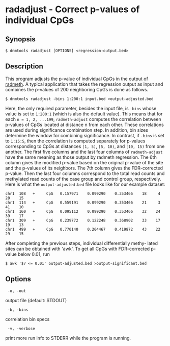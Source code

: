 # radadjust - Correct p-values of individual CpGs

## Synopsis
```
$ dnmtools radadjust [OPTIONS] <regression-output.bed>
```

## Description

This program adjusts the p-value of individual CpGs in the output of
[radmeth](../radmeth). A typical application
that takes the regression output as input and combines the p-values of
200 neighboring CpGs is done as follows.
```
$ dnmtools radadjust -bins 1:200:1 input.bed >output-adjusted.bed
```

Here, the only required parameter, besides the input file, is `-bins`
whose value is set to `1:200:1` (which is also the default value). This
means that for each `n = 1, 2, ...199`, `radmeth-adjust` computes the
correlation between p-values of CpGs located at distance n from each
other. These correlations are used during significance combination
step. In addition, bin sizes determine the window for combining
significance. In contrast, if `-bins` is set to `1:15:5`, then the
correlation is computed separately for p-values corresponding to CpGs
at distances `[1, 5)`, `[5, 10)`, and `[10, 15)` from one another.  The
first five columns and the last four columns of `radmeth-adjust` have
the same meaning as those output by radmeth regression. The 6th column
gives the modified p-value based on the original p-value of the site
and the p-values of its neighbors. The 7th column gives the
FDR-corrected p-value. Then the last four columns correspond to the
total read counts and methylated read counts of the case group and
control group, respectively.  Here is what the `output-adjusted.bed`
file looks like for our example dataset:

```
chr1  108   +     CpG   0.157971    0.099290    0.353466    18     4    20    15
chr1  114   +     CpG   0.559191    0.099290    0.353466    21     3    41    10
chr1  160   +     CpG   0.095112    0.099290    0.353466    32    24    39    17
chr1  309   +     CpG   0.239772    0.122248    0.368902    33    17    19    13
chr1  499   +     CpG   0.770140    0.204467    0.419872    43    22    29    15
```

After completing the previous steps, individual differentially methy-
lated sites can be obtained with 'awk'. To get all CpGs with
FDR-corrected p-value below 0.01, run

```
$ awk '$7 <= 0.01' output-adjusted.bed >output-significant.bed
```

## Options

```
 -o, -out
```
output file (default: STDOUT)

```
 -b, -bins
```
correlation bin specs

```
 -v, -verbose
```
print more run info to STDERR while the program is running.

